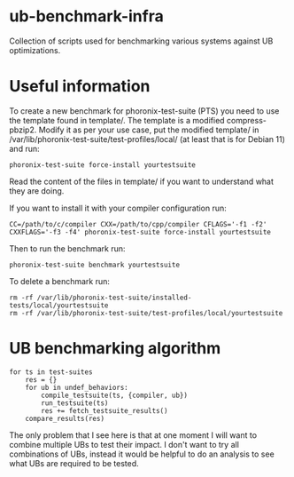 # ub-benchmark-infra
Collection of scripts used for benchmarking various systems against UB
optimizations.

# Useful information
To create a new benchmark for phoronix-test-suite (PTS) you need to use
the template found in template/. The template is a modified
compress-pbzip2. Modify it as per your use case, put the modified
template/ in /var/lib/phoronix-test-suite/test-profiles/local/ (at least
that is for Debian 11) and run:
```
phoronix-test-suite force-install yourtestsuite
```

Read the content of the files in template/ if you want to understand
what they are doing.

If you want to install it with your compiler configuration run:
```
CC=/path/to/c/compiler CXX=/path/to/cpp/compiler CFLAGS='-f1 -f2'
CXXFLAGS='-f3 -f4' phoronix-test-suite force-install yourtestsuite
```

Then to run the benchmark run:
```
phoronix-test-suite benchmark yourtestsuite
```

To delete a benchmark run:
```
rm -rf /var/lib/phoronix-test-suite/installed-tests/local/yourtestsuite
rm -rf /var/lib/phoronix-test-suite/test-profiles/local/yourtestsuite
```

# UB benchmarking algorithm
```
for ts in test-suites
	res = {}
	for ub in undef_behaviors:
		compile_testsuite(ts, {compiler, ub})
		run_testsuite(ts)
		res += fetch_testsuite_results()
	compare_results(res)
```

The only problem that I see here is that at one moment I will want to
combine multiple UBs to test their impact. I don't want to try all
combinations of UBs, instead it would be helpful to do an analysis to
see what UBs are required to be tested.
